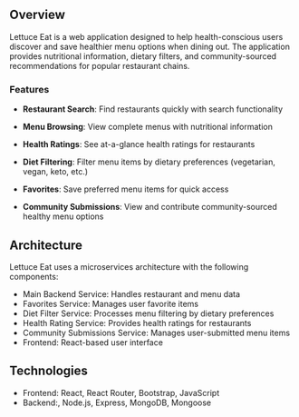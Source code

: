 
## **Overview**

Lettuce Eat is a web application designed to help health-conscious users discover and save healthier menu options when dining out. The application provides nutritional information, dietary filters, and community-sourced recommendations for popular restaurant chains.

### **Features**

- **Restaurant Search**: Find restaurants quickly with search functionality

- **Menu Browsing**: View complete menus with nutritional information

- **Health Ratings**: See at-a-glance health ratings for restaurants

- **Diet Filtering**: Filter menu items by dietary preferences (vegetarian, vegan, keto, etc.)

- **Favorites**: Save preferred menu items for quick access

- **Community Submissions**: View and contribute community-sourced healthy menu options

## **Architecture**

Lettuce Eat uses a microservices architecture with the following components:

- Main Backend Service: Handles restaurant and menu data
- Favorites Service: Manages user favorite items
- Diet Filter Service: Processes menu filtering by dietary preferences
- Health Rating Service: Provides health ratings for restaurants
- Community Submissions Service: Manages user-submitted menu items
- Frontend: React-based user interface

## **Technologies**

- Frontend: React, React Router, Bootstrap, JavaScript
- Backend:, Node.js, Express, MongoDB, Mongoose
